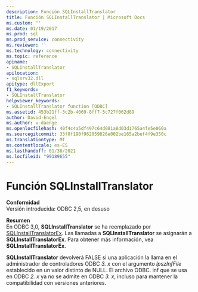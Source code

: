 ```yaml
---
description: Función SQLInstallTranslator
title: Función SQLInstallTranslator | Microsoft Docs
ms.custom: ''
ms.date: 01/19/2017
ms.prod: sql
ms.prod_service: connectivity
ms.reviewer: ''
ms.technology: connectivity
ms.topic: reference
apiname:
- SQLInstallTranslator
apilocation:
- sqlsrv32.dll
apitype: dllExport
f1_keywords:
- SQLInstallTranslator
helpviewer_keywords:
- SQLInstallTranslator function [ODBC]
ms.assetid: 453b21ff-3c2b-4069-8ff7-5c727f062d89
author: David-Engel
ms.author: v-daenge
ms.openlocfilehash: 40f4c4a5df497c64d081a8d03d1765a4fe5e060a
ms.sourcegitcommit: 33f0f190f962059826e002be165a2bef4f9e350c
ms.translationtype: MT
ms.contentlocale: es-ES
ms.lasthandoff: 01/30/2021
ms.locfileid: "99189655"
---
```

# <a name="sqlinstalltranslator-function"></a>Función SQLInstallTranslator
**Conformidad**  
 Versión introducida: ODBC 2,5, en desuso  
  
 **Resumen**  
 En ODBC 3,0, **SQLInstallTranslator** se ha reemplazado por [SQLInstallTranslatorEx](../../../odbc/reference/syntax/sqlinstalltranslatorex-function.md). Las llamadas a **SQLInstallTranslator** se asignarán a **SQLInstallTranslatorEx**. Para obtener más información, vea **SQLInstallTranslatorEx**.  
  
 **SQLInstallTranslator** devolverá FALSE si una aplicación la llama en el administrador de controladores ODBC *3. x* con el argumento *lpszInfFile* establecido en un valor distinto de NULL. El archivo ODBC. inf que se usa en ODBC *2. x* ya no se admite en ODBC *3. x*, incluso para mantener la compatibilidad con versiones anteriores.
